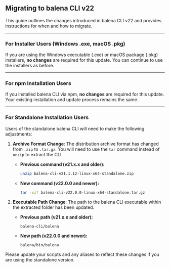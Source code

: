 ## Migrating to balena CLI v22

This guide outlines the changes introduced in balena CLI v22 and provides instructions for when and how to migrate.

---

### For Installer Users (Windows .exe, macOS .pkg)

If you are using the Windows executable (.exe) or macOS package (.pkg) installers, **no changes** are required for this update. You can continue to use the installers as before.

---

### For npm Installation Users

If you installed balena CLI via npm, **no changes** are required for this update. Your existing installation and update process remains the same.

---

### For Standalone Installation Users

Users of the standalone balena CLI will need to make the following adjustments:

1.  **Archive Format Change**: The distribution archive format has changed from `.zip` to `.tar.gz`. You will need to use the `tar` command instead of `unzip` to extract the CLI.

    * **Previous command (v21.x.x and older):**
        ```bash
        unzip balena-cli-v21.1.12-linux-x64-standalone.zip
        ```
    * **New command (v22.0.0 and newer):**
        ```bash
        tar -xzf balena-cli-v22.0.0-linux-x64-standalone.tar.gz
        ```

2.  **Executable Path Change**: The path to the balena CLI executable within the extracted folder has been updated.

    * **Previous path (v21.x.x and older):**
        ```
        balena-cli/balena
        ```
    * **New path (v22.0.0 and newer):**
        ```
        balena/bin/balena
        ```

Please update your scripts and any aliases to reflect these changes if you are using the standalone version.
